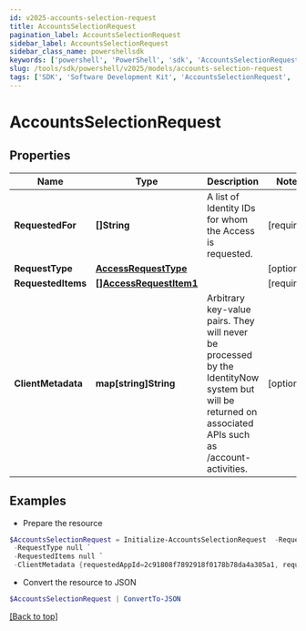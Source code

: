 ```yaml
---
id: v2025-accounts-selection-request
title: AccountsSelectionRequest
pagination_label: AccountsSelectionRequest
sidebar_label: AccountsSelectionRequest
sidebar_class_name: powershellsdk
keywords: ['powershell', 'PowerShell', 'sdk', 'AccountsSelectionRequest', 'V2025AccountsSelectionRequest'] 
slug: /tools/sdk/powershell/v2025/models/accounts-selection-request
tags: ['SDK', 'Software Development Kit', 'AccountsSelectionRequest', 'V2025AccountsSelectionRequest']
---
```



# AccountsSelectionRequest

## Properties

Name | Type | Description | Notes
------------ | ------------- | ------------- | -------------
**RequestedFor** | **[]String** | A list of Identity IDs for whom the Access is requested. | [required]
**RequestType** | [**AccessRequestType**](access-request-type) |  | [optional] 
**RequestedItems** | [**[]AccessRequestItem1**](access-request-item1) |  | [required]
**ClientMetadata** | **map[string]String** | Arbitrary key-value pairs. They will never be processed by the IdentityNow system but will be returned on associated APIs such as /account-activities.   | [optional] 

## Examples

- Prepare the resource
```powershell
$AccountsSelectionRequest = Initialize-AccountsSelectionRequest  -RequestedFor 2c918084660f45d6016617daa9210584 `
 -RequestType null `
 -RequestedItems null `
 -ClientMetadata {requestedAppId=2c91808f7892918f0178b78da4a305a1, requestedAppName=test-app}
```

- Convert the resource to JSON
```powershell
$AccountsSelectionRequest | ConvertTo-JSON
```


[[Back to top]](#) 

